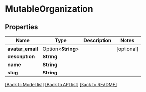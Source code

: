 # MutableOrganization

## Properties

Name | Type | Description | Notes
------------ | ------------- | ------------- | -------------
**avatar_email** | Option<**String**> |  | [optional]
**description** | **String** |  | 
**name** | **String** |  | 
**slug** | **String** |  | 

[[Back to Model list]](../README.md#documentation-for-models) [[Back to API list]](../README.md#documentation-for-api-endpoints) [[Back to README]](../README.md)


